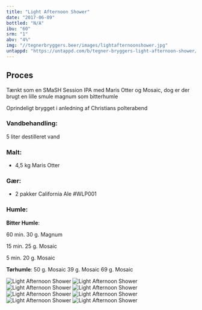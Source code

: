 ```yaml
---
title: "Light Afternoon Shower"
date: "2017-06-09"
bottled: "N/A"
ibu: "60"
srm: "1"
abv: "4%"
img: "//tegnerbryggers.beer/images/lightafternoonshower.jpg"
untappd: "https://untappd.com/b/tegner-bryggers-light-afternoon-shower/2193512"
---
```


## Proces

Tænkt som en SMaSH Session IPA med Maris Otter og Mosaic, dog er der brugt en lille smule magnum som bitterhumle

Oprindeligt brygget i anledning af Christians polterabend

### Vandbehandling:

5 liter destilleret vand

### Malt:

* 4,5 kg Maris Otter

### Gær:

* 2 pakker California Ale #WLP001

### Humle:

**Bitter Humle**:

60 min.
30 g. Magnum

15 min.
25 g. Mosaic

5 min.
20 g. Mosaic

**Tørhumle**:
50 g. Mosaic
39 g. Mosaic
69 g. Mosaic

![Light Afternoon Shower](//tegnerbryggers.beer/images/20170721_142304.jpg)
![Light Afternoon Shower](//tegnerbryggers.beer/images/20170717_170106.jpg)
![Light Afternoon Shower](//tegnerbryggers.beer/images/20170729_142223.jpg)
![Light Afternoon Shower](//tegnerbryggers.beer/images/20170729_142234.jpg)
![Light Afternoon Shower](//tegnerbryggers.beer/images/20170810_133510.jpg)
![Light Afternoon Shower](//tegnerbryggers.beer/images/aviary-image-1501325827610.jpg)
![Light Afternoon Shower](//tegnerbryggers.beer/images/IMG_20170711_220616_736.jpg)
![Light Afternoon Shower](//tegnerbryggers.beer/images/IMG_20170711_222024_954.jpg)
